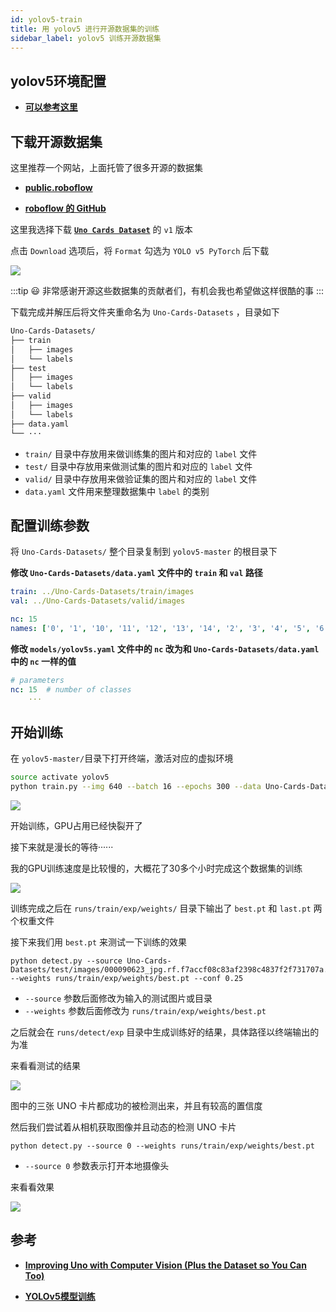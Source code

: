```yaml
---
id: yolov5-train
title: 用 yolov5 进行开源数据集的训练
sidebar_label: yolov5 训练开源数据集
---
```


## yolov5环境配置
- **[可以参考这里](https://sinnammanyo.cn/personal-site/docs/yolo/yolov5-start)**

## 下载开源数据集

这里推荐一个网站，上面托管了很多开源的数据集

- **[public.roboflow](https://public.roboflow.com/)**

- **[roboflow 的 GitHub](https://github.com/roboflow-ai)**


这里我选择下载 **[`Uno Cards Dataset`](https://public.roboflow.com/object-detection/uno-cards/1)** 的 `v1` 版本

点击 `Download` 选项后，将 `Format` 勾选为 `YOLO v5 PyTorch` 后下载

![](https://pictures-1304295136.cos.ap-guangzhou.myqcloud.com/screenshot/ubuntu/uno-cards-dataset-download.png)

:::tip 😃
非常感谢开源这些数据集的贡献者们，有机会我也希望做这样很酷的事
:::

下载完成并解压后将文件夹重命名为 `Uno-Cards-Datasets` ，目录如下

``` bash
Uno-Cards-Datasets/
├── train
│   ├── images
│   └── labels
├── test
│   ├── images
│   └── labels
├── valid
│   ├── images
│   └── labels
├── data.yaml
└── ···
```

- `train/` 目录中存放用来做训练集的图片和对应的 `label` 文件
- `test/` 目录中存放用来做测试集的图片和对应的 `label` 文件
- `valid/` 目录中存放用来做验证集的图片和对应的 `label` 文件
- `data.yaml` 文件用来整理数据集中 `label` 的类别


## 配置训练参数
将 `Uno-Cards-Datasets/` 整个目录复制到 `yolov5-master` 的根目录下

**修改 `Uno-Cards-Datasets/data.yaml` 文件中的 `train` 和 `val` 路径**

``` yaml title="data.yaml"
train: ../Uno-Cards-Datasets/train/images
val: ../Uno-Cards-Datasets/valid/images

nc: 15
names: ['0', '1', '10', '11', '12', '13', '14', '2', '3', '4', '5', '6', '7', '8', '9']
```

**修改 `models/yolov5s.yaml` 文件中的 `nc` 改为和 `Uno-Cards-Datasets/data.yaml` 中的 `nc` 一样的值**

``` yaml title="yolov5s.yaml"
# parameters
nc: 15  # number of classes
    ···
```

## 开始训练
在 `yolov5-master/`目录下打开终端，激活对应的虚拟环境

``` bash title="train yolov5s"
source activate yolov5
python train.py --img 640 --batch 16 --epochs 300 --data Uno-Cards-Datasets/data.yaml --cfg models/yolov5s.yaml --weights ''
```

![](https://pictures-1304295136.cos.ap-guangzhou.myqcloud.com/screenshot/ubuntu/yolov5-train-uno.png)

开始训练，GPU占用已经快裂开了

接下来就是漫长的等待······

我的GPU训练速度是比较慢的，大概花了30多个小时完成这个数据集的训练

![](https://pictures-1304295136.cos.ap-guangzhou.myqcloud.com/screenshot/ubuntu/yolov5-train-uno-finish.png)

训练完成之后在 `runs/train/exp/weights/` 目录下输出了 `best.pt` 和 `last.pt` 两个权重文件

接下来我们用 `best.pt` 来测试一下训练的效果

```
python detect.py --source Uno-Cards-Datasets/test/images/000090623_jpg.rf.f7accf08c83af2398c4837f2f731707a.jpg --weights runs/train/exp/weights/best.pt --conf 0.25
```

- `--source` 参数后面修改为输入的测试图片或目录
- `--weights` 参数后面修改为 `runs/train/exp/weights/best.pt `

之后就会在 `runs/detect/exp` 目录中生成训练好的结果，具体路径以终端输出的为准

来看看测试的结果

![](https://pictures-1304295136.cos.ap-guangzhou.myqcloud.com/screenshot/ubuntu/000090623_jpg.rf.f7accf08c83af2398c4837f2f731707a.jpg)

图中的三张 UNO 卡片都成功的被检测出来，并且有较高的置信度

然后我们尝试着从相机获取图像并且动态的检测 UNO 卡片

```
python detect.py --source 0 --weights runs/train/exp/weights/best.pt
```

- `--source 0` 参数表示打开本地摄像头

来看看效果

![](https://pictures-1304295136.cos.ap-guangzhou.myqcloud.com/screenshot/ubuntu/yolov5-UNO-camera.png)

## 参考
- **[Improving Uno with Computer Vision (Plus the Dataset so You Can Too)](https://blog.roboflow.com/improving-uno-with-computer-vision/)**

- **[YOLOv5模型训练](https://xugaoxiang.com/2020/07/02/yolov5-training/)**
